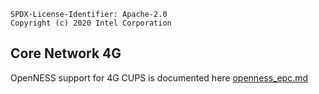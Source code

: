 ```text
SPDX-License-Identifier: Apache-2.0
Copyright (c) 2020 Intel Corporation
```

## Core Network 4G
OpenNESS support for 4G CUPS is documented here [openness_epc.md](https://github.com/otcshare/specs/blob/master/doc/core-network/openness_epc.md)
